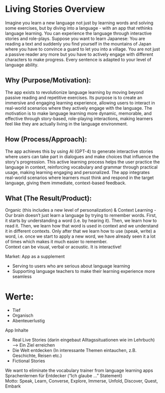 # Living Stories Overview

Imagine you learn a new language not just by learning words and solving some exercises, but by diving into a language \- with an app that rethinks language learning. You can experience the language through interactive stories and role-plays. Suppose you want to learn Japanese: You are reading a text and suddenly you find yourself in the mountains of Japan where you have to convince a guard to let you into a village. You are not just a passive reader any more but you have to actively engage with different characters to make progress. Every sentence is adapted to your level of language ability. 

## Why (Purpose/Motivation): 

The app exists to revolutionize language learning by moving beyond passive reading and repetitive exercises. Its purpose is to create an immersive and engaging learning experience, allowing users to interact in real-world scenarios where they actively engage with the language. The motivation is to make language learning more dynamic, memorable, and effective through story-based, role-playing interactions, making learners feel like they are actually living in the language environment.

## How (Process/Approach): 

The app achieves this by using AI (GPT-4) to generate interactive stories where users can take part in dialogues and make choices that influence the story's progression. This active learning process helps the user practice the language in context, reinforcing vocabulary and grammar through practical usage, making learning engaging and personalized. The app integrates real-world scenarios where learners must think and respond in the target language, giving them immediate, context-based feedback.

## What (The Result/Product): 

Organic (this includes a new level of personalization) & Context Learning \- Our brain doesn’t just learn a language by trying to remember words. First, it starts by understanding a word (i.e. by hearing it). Then, we learn how to read it. Then, we learn how that word is used in context and we understand it in different contexts. Only after that we learn how to use (speak, write) a word, i.e. once we start to apply a new word, we have already seen it a lot of times which makes it much easier to remember.  
Context can be visual, verbal or acoustic. It is interactive\!

Market: App as a supplement

* Serving to users who are serious about language learning  
* Supporting language teachers to make their learning experience more seamless

# **Werte:**

* Tief  
* Organisch  
* Abenteuerlustig

App Inhalte

* Real Live Stories (darin eingebaut Alltagssituationen wie im Lehrbuch) ⟶ Ein Ziel erreichen  
* Die Welt entdecken (In interessante Themen eintauchen, z.B. Geschichte, Reisen etc.)  
* Fictional Stories

We want to eliminate the vocabulary trainer from language learning apps  
Sprachenlernen für Entdecker (“Ich glaube …” Statement)  
Motto: Speak, Learn, Converse, Explore, Immerse, Unfold, Discover, Quest, Embark
